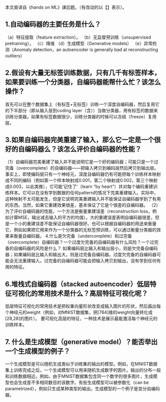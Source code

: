 本文直译自《hands on ML》课后题。（有改动的以【】表示）。

## 1.自动编码器的主要任务是什么？

（a）特征提取（feature extraction）。
（b）无监督预训练（unsupervised pretraining）。
（c）降维
（d）生成模型（Generative models）
（e）异常检测（Anomaly detection，an autoencoder is generally bad at reconstructing outliers）

## 2.假设有大量无标签训练数据，只有几千有标签样本，如果要训练一个分类器，自编码器能帮什么忙？该怎么操作？

首先可以在整个数据集上（有标签+无标签）训练一个深度自编码器，然后复用它的下半部分（即从输入层到coding layer（含））当做分类器，用有标签的数据来训练分类器。如果有标签数据很少，训练分类器的时候可以冻结（freeze）复用层。

## 3.如果自编码器完美重建了输入，那么它一定是一个很好的自编码器么？该怎么评价自编码器的性能？

（1）自编码器完美重建了输入并不能说明它是一个好的编码器；可能只是一个过完备（overcomplete）的自编码器——把输入拷贝到编码层然后拷贝到输出层。事实上，即使编码层只有一个神经元，深度自编码器仍有可能把每个训练样本映射成不同的编码（例如第一个样本映射成0.001，第二个映射成0.002，第三个映射成0.003，以此类推），它可能‘记住了’（learn “by heart”）并对每个编码重建训练样本。它可以在没有学到数据的任何pattern的情况下完美重建输入。实际中，这种映射不太可能发生，但是它说明完美重建输入并不能保证自编码器学到了有用的东西。当然，如果它重建效果很差，基本保证了它是个很差的自编码器。
（2）为了评价自编码器的性能，一个方法是衡量重建误差（reconstruction loss，例如计算MSE，输出减去输入的平方的均值）。大的重建误差表明自编码器很差，但是一个小的重建误差不能保证自编码器很好。也可以根据自编码器的用途来衡量它，例如如果把它用来作为一个分类器的无标签预训练，可以通过衡量分类器的效果来衡量自编码器。
4.什么是欠完备（undercomplete）和过完备（overcomplete）自编码器？一个过度欠完备的自编码器有什么风险？一个过完备的自编码器的风险是什么？
如果编码层比输入和输出层小，则是欠完备自编码器；如果编码层比输入和输出大，则是过完备自编码器。过度欠完备的自编码器可能会无法重建输入。过完备的自编码器可能会把输入拷贝到输出，没有学到任何有用的特征。

## 6.堆栈式自编码器（stacked autoencoder）低层特征可视化的常用技术是什么？高层特征可视化呢？

低层特征可视化的常用技术是把权重向量形状改变成输入图片的形状，然后画出每个神经元的weight（例如，对MNIST数据集，把[784]维的weight向量转化成[28,28]的图片）。
要可视化高层的特征，一种技术是展示最能激活每个神经元的训练样本。

## 7. 什么是生成模型（generative model）？能否举出一个生成模型的例子？

一个生成模型是可以随机生成类似于训练集的输出的模型。例如，在MNIST数据集上训练完成之后，一个生成模型可以用来随机生成数字的图片。输出的分布一般和训练数据相近。例如，由于MNIST数据集包含同一个数字的很多图片，生成模型也会生成差不多相同数目的该数字。有些生成模型可以被参数化（can be parametrized），例如只生成某种类型的输出。生成模型的一个例子是变分自编码器。